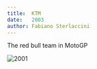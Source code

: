 ```yaml
---
title:  KTM
date:   2003
author: Fabiano Sterlaccini
---
```


The red bull team in MotoGP

![2001](img/ktm.png)